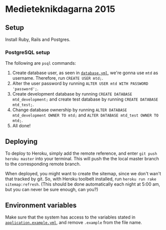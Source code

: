 # Medieteknikdagarna 2015

## Setup

Install Ruby, Rails and Postgres.

### PostgreSQL setup

The following are `psql` commands:

1. Create database user, as seen in [`database.yml`](config/database.yml), we're gonna use `mtd` as username. Therefore, run `CREATE USER mtd;`.
2. Alter the user password by running `ALTER USER mtd WITH PASSWORD 'password';`.
3. Create development database by running `CREATE DATABASE mtd_development;` and create test database by running `CREATE DATABASE mtd_test;`.
4. Change database ownership by running `ALTER DATABASE mtd_development OWNER TO mtd;` and `ALTER DATABASE mtd_test OWNER TO mtd;`.
5. All done!

## Deploying

To deploy to Heroku, simply add the remote reference, and enter `git push heroku master` into your terminal. This will push the the local master branch to the corresponding remote branch.

When deployed, you might want to create the sitemap, since we don't wan't that tracked by git. So, with Heroku toolbelt installed, run `heroku run rake sitemap:refresh`. (This should be done automatically each night at 5:00 am, but you can never be sure enough, can you?)

## Environment variables

Make sure that the system has access to the variables stated in [`application.example.yml`](config/application.example.yml), and remove `.example` from the file name.
